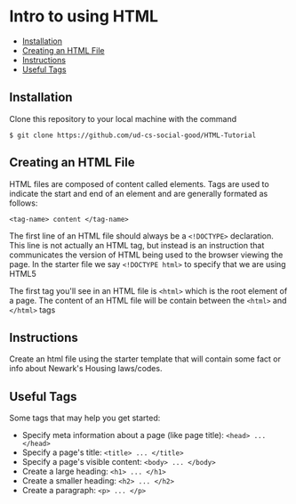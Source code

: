 # Intro to using HTML

- [Installation](#installation)
- [Creating an HTML File](#creating-an-html-file)
- [Instructions](#instructions)
- [Useful Tags](#useful-tags)

## Installation
Clone this repository to your local machine with the command

```
$ git clone https://github.com/ud-cs-social-good/HTML-Tutorial
```

## Creating an HTML File
HTML files are composed of content called elements. Tags are used to indicate the
start and end of an element and are generally formated as follows:
```
<tag-name> content </tag-name>
```

The first line of an HTML file should always be a `<!DOCTYPE>` declaration.
This line is not actually an HTML tag, but instead is an instruction that
communicates the version of HTML being used to the browser viewing the page. In
the starter file we say `<!DOCTYPE html>` to specify that we are using HTML5

The first tag you'll see in an HTML file is `<html>` which is the root element
of a page. The content of an HTML file will be contain between the `<html>` and
`</html>` tags

## Instructions
Create an html file using the starter template that will contain some fact or
info about Newark's Housing laws/codes.

## Useful Tags
Some tags that may help you get started:
* Specify meta information about a page (like page title): `<head> ... </head>`
* Specify a page's title: `<title> ... </title>`
* Specify a page's visible content: `<body> ... </body>`
* Create a large heading: `<h1> ... </h1>`
* Create a smaller heading: `<h2> ... </h2>`
* Create a paragraph: `<p> ... </p>`
